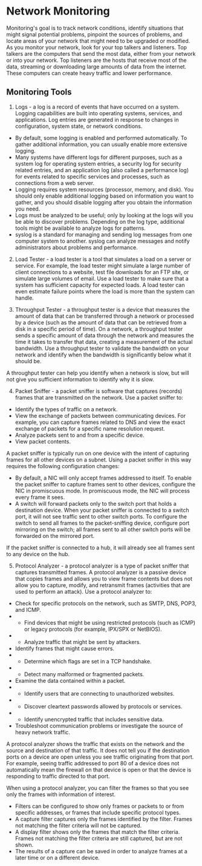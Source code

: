 # Network Monitoring

Monitoring's goal is to track network conditions, identify situations that might signal potential problems, pinpoint the sources of problems, and locate areas of your network that might need to be upgraded or modified. As you monitor your network, look for your top talkers and listeners. Top talkers are the computers that send the most data, either from your network or into your network. Top listeners are the hosts that receive most of the data, streaming or downloading large amounts of data from the internet. These computers can create heavy traffic and lower performance.

## Monitoring Tools

1. Logs - a log is a record of events that have occurred on a system. Logging capabilities are built into operating systems, services, and applications. Log entries are generated in response to changes in configuration, system state, or network conditions.
- By default, some logging is enabled and performed automatically. To gather additional information, you can usually enable more extensive logging.
- Many systems have different logs for different purposes, such as a system log for operating system entries, a security log for security related entries, and an application log (also called a performance log) for events related to specific services and processes, such as connections from a web server.
- Logging requires system resources (processor, memory, and disk). You should only enable additional logging based on information you want to gather, and you should disable logging after you obtain the information you need.
- Logs must be analyzed to be useful; only by looking at the logs will you be able to discover problems. Depending on the log type, additional tools might be available to analyze logs for patterns.
- syslog is a standard for managing and sending log messages from one computer system to another. syslog can analyze messages and notify administrators about problems and performance.

2. Load Tester - a load tester is a tool that simulates a load on a server or service. For example, the load tester might simulate a large number of client connections to a website, test file downloads for an FTP site, or simulate large volumes of email. Use a load tester to make sure that a system has sufficient capacity for expected loads. A load tester can even estimate failure points where the load is more than the system can handle.

3. Throughput Tester - a throughput tester is a device that measures the amount of data that can be transferred through a network or processed by a device (such as the amount of data that can be retrieved from a disk in a specific period of time). On a network, a throughput tester sends a specific amount of data through the network and measures the time it takes to transfer that data, creating a measurement of the actual bandwidth. Use a throughput tester to validate the bandwidth on your network and identify when the bandwidth is significantly below what it should be.

A throughput tester can help you identify when a network is slow, but will not give you sufficient information to identify why it is slow.

4. Packet Sniffer - a packet sniffer is software that captures (records) frames that are transmitted on the network. Use a packet sniffer to:
- Identify the types of traffic on a network.
- View the exchange of packets between communicating devices. For example, you can capture frames related to DNS and view the exact exchange of packets for a specific name resolution request.
- Analyze packets sent to and from a specific device.
- View packet contents.

A packet sniffer is typically run on one device with the intent of capturing frames for all other devices on a subnet. Using a packet sniffer in this way requires the following configuration changes:
- By default, a NIC will only accept frames addressed to itself. To enable the packet sniffer to capture frames sent to other devices, configure the NIC in promiscuous mode. In promiscuous mode, the NIC will process every frame it sees.
- A switch will forward packets only to the switch port that holds a destination device. When your packet sniffer is connected to a switch port, it will not see traffic sent to other switch ports. To configure the switch to send all frames to the packet-sniffing device, configure port mirroring on the switch; all frames sent to all other switch ports will be forwarded on the mirrored port.

If the packet sniffer is connected to a hub, it will already see all frames sent to any device on the hub.

5. Protocol Analyzer - a protocol analyzer is a type of packet sniffer that captures transmitted frames. A protocol analyzer is a passive device that copies frames and allows you to view frame contents but does not allow you to capture, modify, and retransmit frames (activities that are used to perform an attack). Use a protocol analyzer to:
- Check for specific protocols on the network, such as SMTP, DNS, POP3, and ICMP.
- - Find devices that might be using restricted protocols (such as ICMP) or legacy protocols (for example, IPX/SPX or NetBIOS).
- - Analyze traffic that might be sent by attackers.
- Identify frames that might cause errors.
- - Determine which flags are set in a TCP handshake.
- - Detect many malformed or fragmented packets.
- Examine the data contained within a packet.
- - Identify users that are connecting to unauthorized websites.
- - Discover cleartext passwords allowed by protocols or services.
- - Identify unencrypted traffic that includes sensitive data.
- Troubleshoot communication problems or investigate the source of heavy network traffic.

A protocol analyzer shows the traffic that exists on the network and the source and destination of that traffic. It does not tell you if the destination ports on a device are open unless you see traffic originating from that port. For example, seeing traffic addressed to port 80 of a device does not automatically mean the firewall on that device is open or that the device is responding to traffic directed to that port.

When using a protocol analyzer, you can filter the frames so that you see only the frames with information of interest.
- Filters can be configured to show only frames or packets to or from specific addresses, or frames that include specific protocol types.
- A capture filter captures only the frames identified by the filter. Frames not matching the filter criteria will not be captured.
- A display filter shows only the frames that match the filter criteria. Frames not matching the filter criteria are still captured, but are not shown.
- The results of a capture can be saved in order to analyze frames at a later time or on a different device.
